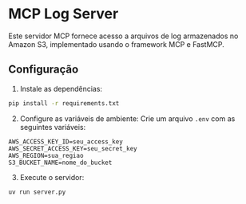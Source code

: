 # MCP Log Server

Este servidor MCP fornece acesso a arquivos de log armazenados no Amazon S3, implementado usando o framework MCP e FastMCP.

## Configuração

1. Instale as dependências:
```bash
pip install -r requirements.txt
```

2. Configure as variáveis de ambiente:
Crie um arquivo `.env` com as seguintes variáveis:
```
AWS_ACCESS_KEY_ID=seu_access_key
AWS_SECRET_ACCESS_KEY=seu_secret_key
AWS_REGION=sua_regiao
S3_BUCKET_NAME=nome_do_bucket
```

3. Execute o servidor:
```bash
uv run server.py
```